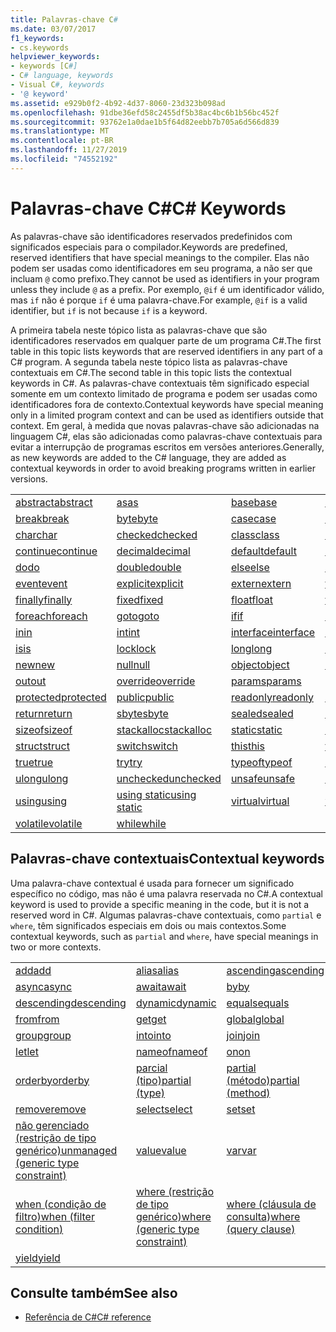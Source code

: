 ```yaml
---
title: Palavras-chave C#
ms.date: 03/07/2017
f1_keywords:
- cs.keywords
helpviewer_keywords:
- keywords [C#]
- C# language, keywords
- Visual C#, keywords
- '@ keyword'
ms.assetid: e929b0f2-4b92-4d37-8060-23d323b098ad
ms.openlocfilehash: 91dbe36efd58c2455df5b38ac4bc6b1b56bc452f
ms.sourcegitcommit: 93762e1a0dae1b5f64d82eebb7b705a6d566d839
ms.translationtype: MT
ms.contentlocale: pt-BR
ms.lasthandoff: 11/27/2019
ms.locfileid: "74552192"
---
```

# <a name="c-keywords"></a><span data-ttu-id="42616-102">Palavras-chave C#</span><span class="sxs-lookup"><span data-stu-id="42616-102">C# Keywords</span></span>

<span data-ttu-id="42616-103">As palavras-chave são identificadores reservados predefinidos com significados especiais para o compilador.</span><span class="sxs-lookup"><span data-stu-id="42616-103">Keywords are predefined, reserved identifiers that have special meanings to the compiler.</span></span> <span data-ttu-id="42616-104">Elas não podem ser usadas como identificadores em seu programa, a não ser que incluam `@` como prefixo.</span><span class="sxs-lookup"><span data-stu-id="42616-104">They cannot be used as identifiers in your program unless they include `@` as a prefix.</span></span> <span data-ttu-id="42616-105">Por exemplo, `@if` é um identificador válido, mas `if` não é porque `if` é uma palavra-chave.</span><span class="sxs-lookup"><span data-stu-id="42616-105">For example, `@if` is a valid identifier, but `if` is not because `if` is a keyword.</span></span>  
  
 <span data-ttu-id="42616-106">A primeira tabela neste tópico lista as palavras-chave que são identificadores reservados em qualquer parte de um programa C#.</span><span class="sxs-lookup"><span data-stu-id="42616-106">The first table in this topic lists keywords that are reserved identifiers in any part of a C# program.</span></span> <span data-ttu-id="42616-107">A segunda tabela neste tópico lista as palavras-chave contextuais em C#.</span><span class="sxs-lookup"><span data-stu-id="42616-107">The second table in this topic lists the contextual keywords in C#.</span></span> <span data-ttu-id="42616-108">As palavras-chave contextuais têm significado especial somente em um contexto limitado de programa e podem ser usadas como identificadores fora de contexto.</span><span class="sxs-lookup"><span data-stu-id="42616-108">Contextual keywords have special meaning only in a limited program context and can be used as identifiers outside that context.</span></span> <span data-ttu-id="42616-109">Em geral, à medida que novas palavras-chave são adicionadas na linguagem C#, elas são adicionadas como palavras-chave contextuais para evitar a interrupção de programas escritos em versões anteriores.</span><span class="sxs-lookup"><span data-stu-id="42616-109">Generally, as new keywords are added to the C# language, they are added as contextual keywords in order to avoid breaking programs written in earlier versions.</span></span>  
  
|||||  
|---|---|---|---|  
|[<span data-ttu-id="42616-110">abstract</span><span class="sxs-lookup"><span data-stu-id="42616-110">abstract</span></span>](abstract.md)|[<span data-ttu-id="42616-111">as</span><span class="sxs-lookup"><span data-stu-id="42616-111">as</span></span>](../operators/type-testing-and-cast.md#as-operator)|[<span data-ttu-id="42616-112">base</span><span class="sxs-lookup"><span data-stu-id="42616-112">base</span></span>](base.md)|[<span data-ttu-id="42616-113">bool</span><span class="sxs-lookup"><span data-stu-id="42616-113">bool</span></span>](../builtin-types/bool.md)|  
|[<span data-ttu-id="42616-114">break</span><span class="sxs-lookup"><span data-stu-id="42616-114">break</span></span>](break.md)|[<span data-ttu-id="42616-115">byte</span><span class="sxs-lookup"><span data-stu-id="42616-115">byte</span></span>](../builtin-types/integral-numeric-types.md)|[<span data-ttu-id="42616-116">case</span><span class="sxs-lookup"><span data-stu-id="42616-116">case</span></span>](switch.md)|[<span data-ttu-id="42616-117">catch</span><span class="sxs-lookup"><span data-stu-id="42616-117">catch</span></span>](try-catch.md)|  
|[<span data-ttu-id="42616-118">char</span><span class="sxs-lookup"><span data-stu-id="42616-118">char</span></span>](../builtin-types/char.md)|[<span data-ttu-id="42616-119">checked</span><span class="sxs-lookup"><span data-stu-id="42616-119">checked</span></span>](checked.md)|[<span data-ttu-id="42616-120">class</span><span class="sxs-lookup"><span data-stu-id="42616-120">class</span></span>](class.md)|[<span data-ttu-id="42616-121">const</span><span class="sxs-lookup"><span data-stu-id="42616-121">const</span></span>](const.md)|  
|[<span data-ttu-id="42616-122">continue</span><span class="sxs-lookup"><span data-stu-id="42616-122">continue</span></span>](continue.md)|[<span data-ttu-id="42616-123">decimal</span><span class="sxs-lookup"><span data-stu-id="42616-123">decimal</span></span>](../builtin-types/floating-point-numeric-types.md)|[<span data-ttu-id="42616-124">default</span><span class="sxs-lookup"><span data-stu-id="42616-124">default</span></span>](default.md)|[<span data-ttu-id="42616-125">delegate</span><span class="sxs-lookup"><span data-stu-id="42616-125">delegate</span></span>](../builtin-types/reference-types.md)|  
|[<span data-ttu-id="42616-126">do</span><span class="sxs-lookup"><span data-stu-id="42616-126">do</span></span>](do.md)|[<span data-ttu-id="42616-127">double</span><span class="sxs-lookup"><span data-stu-id="42616-127">double</span></span>](../builtin-types/floating-point-numeric-types.md)|[<span data-ttu-id="42616-128">else</span><span class="sxs-lookup"><span data-stu-id="42616-128">else</span></span>](if-else.md)|[<span data-ttu-id="42616-129">enum</span><span class="sxs-lookup"><span data-stu-id="42616-129">enum</span></span>](enum.md)|  
|[<span data-ttu-id="42616-130">event</span><span class="sxs-lookup"><span data-stu-id="42616-130">event</span></span>](event.md)|[<span data-ttu-id="42616-131">explicit</span><span class="sxs-lookup"><span data-stu-id="42616-131">explicit</span></span>](../operators/user-defined-conversion-operators.md)|[<span data-ttu-id="42616-132">extern</span><span class="sxs-lookup"><span data-stu-id="42616-132">extern</span></span>](extern.md)|[<span data-ttu-id="42616-133">false</span><span class="sxs-lookup"><span data-stu-id="42616-133">false</span></span>](../builtin-types/bool.md)|  
|[<span data-ttu-id="42616-134">finally</span><span class="sxs-lookup"><span data-stu-id="42616-134">finally</span></span>](try-finally.md)|[<span data-ttu-id="42616-135">fixed</span><span class="sxs-lookup"><span data-stu-id="42616-135">fixed</span></span>](fixed-statement.md)|[<span data-ttu-id="42616-136">float</span><span class="sxs-lookup"><span data-stu-id="42616-136">float</span></span>](../builtin-types/floating-point-numeric-types.md)|[<span data-ttu-id="42616-137">for</span><span class="sxs-lookup"><span data-stu-id="42616-137">for</span></span>](for.md)|  
|[<span data-ttu-id="42616-138">foreach</span><span class="sxs-lookup"><span data-stu-id="42616-138">foreach</span></span>](foreach-in.md)|[<span data-ttu-id="42616-139">goto</span><span class="sxs-lookup"><span data-stu-id="42616-139">goto</span></span>](goto.md)|[<span data-ttu-id="42616-140">if</span><span class="sxs-lookup"><span data-stu-id="42616-140">if</span></span>](if-else.md)|[<span data-ttu-id="42616-141">implicit</span><span class="sxs-lookup"><span data-stu-id="42616-141">implicit</span></span>](../operators/user-defined-conversion-operators.md)|  
|[<span data-ttu-id="42616-142">in</span><span class="sxs-lookup"><span data-stu-id="42616-142">in</span></span>](in.md)|[<span data-ttu-id="42616-143">int</span><span class="sxs-lookup"><span data-stu-id="42616-143">int</span></span>](../builtin-types/integral-numeric-types.md)|[<span data-ttu-id="42616-144">interface</span><span class="sxs-lookup"><span data-stu-id="42616-144">interface</span></span>](interface.md)|[<span data-ttu-id="42616-145">internal</span><span class="sxs-lookup"><span data-stu-id="42616-145">internal</span></span>](internal.md)|
|[<span data-ttu-id="42616-146">is</span><span class="sxs-lookup"><span data-stu-id="42616-146">is</span></span>](is.md)|[<span data-ttu-id="42616-147">lock</span><span class="sxs-lookup"><span data-stu-id="42616-147">lock</span></span>](lock-statement.md)|[<span data-ttu-id="42616-148">long</span><span class="sxs-lookup"><span data-stu-id="42616-148">long</span></span>](../builtin-types/integral-numeric-types.md)|[<span data-ttu-id="42616-149">namespace</span><span class="sxs-lookup"><span data-stu-id="42616-149">namespace</span></span>](namespace.md)|
|[<span data-ttu-id="42616-150">new</span><span class="sxs-lookup"><span data-stu-id="42616-150">new</span></span>](../operators/new-operator.md)|[<span data-ttu-id="42616-151">null</span><span class="sxs-lookup"><span data-stu-id="42616-151">null</span></span>](null.md)|[<span data-ttu-id="42616-152">object</span><span class="sxs-lookup"><span data-stu-id="42616-152">object</span></span>](../builtin-types/reference-types.md)|[<span data-ttu-id="42616-153">operator</span><span class="sxs-lookup"><span data-stu-id="42616-153">operator</span></span>](../operators/operator-overloading.md)|
|[<span data-ttu-id="42616-154">out</span><span class="sxs-lookup"><span data-stu-id="42616-154">out</span></span>](out.md)|[<span data-ttu-id="42616-155">override</span><span class="sxs-lookup"><span data-stu-id="42616-155">override</span></span>](override.md)|[<span data-ttu-id="42616-156">params</span><span class="sxs-lookup"><span data-stu-id="42616-156">params</span></span>](params.md)|[<span data-ttu-id="42616-157">private</span><span class="sxs-lookup"><span data-stu-id="42616-157">private</span></span>](private.md)|
|[<span data-ttu-id="42616-158">protected</span><span class="sxs-lookup"><span data-stu-id="42616-158">protected</span></span>](protected.md)|[<span data-ttu-id="42616-159">public</span><span class="sxs-lookup"><span data-stu-id="42616-159">public</span></span>](public.md)|[<span data-ttu-id="42616-160">readonly</span><span class="sxs-lookup"><span data-stu-id="42616-160">readonly</span></span>](readonly.md)|[<span data-ttu-id="42616-161">ref</span><span class="sxs-lookup"><span data-stu-id="42616-161">ref</span></span>](ref.md)|
|[<span data-ttu-id="42616-162">return</span><span class="sxs-lookup"><span data-stu-id="42616-162">return</span></span>](return.md)|[<span data-ttu-id="42616-163">sbyte</span><span class="sxs-lookup"><span data-stu-id="42616-163">sbyte</span></span>](../builtin-types/integral-numeric-types.md)|[<span data-ttu-id="42616-164">sealed</span><span class="sxs-lookup"><span data-stu-id="42616-164">sealed</span></span>](sealed.md)|[<span data-ttu-id="42616-165">short</span><span class="sxs-lookup"><span data-stu-id="42616-165">short</span></span>](../builtin-types/integral-numeric-types.md)||
[<span data-ttu-id="42616-166">sizeof</span><span class="sxs-lookup"><span data-stu-id="42616-166">sizeof</span></span>](../operators/sizeof.md)|[<span data-ttu-id="42616-167">stackalloc</span><span class="sxs-lookup"><span data-stu-id="42616-167">stackalloc</span></span>](../operators/stackalloc.md)|[<span data-ttu-id="42616-168">static</span><span class="sxs-lookup"><span data-stu-id="42616-168">static</span></span>](static.md)|[<span data-ttu-id="42616-169">string</span><span class="sxs-lookup"><span data-stu-id="42616-169">string</span></span>](../builtin-types/reference-types.md)|
|[<span data-ttu-id="42616-170">struct</span><span class="sxs-lookup"><span data-stu-id="42616-170">struct</span></span>](struct.md)|[<span data-ttu-id="42616-171">switch</span><span class="sxs-lookup"><span data-stu-id="42616-171">switch</span></span>](switch.md)|[<span data-ttu-id="42616-172">this</span><span class="sxs-lookup"><span data-stu-id="42616-172">this</span></span>](this.md)|[<span data-ttu-id="42616-173">throw</span><span class="sxs-lookup"><span data-stu-id="42616-173">throw</span></span>](throw.md)|
|[<span data-ttu-id="42616-174">true</span><span class="sxs-lookup"><span data-stu-id="42616-174">true</span></span>](../builtin-types/bool.md)|[<span data-ttu-id="42616-175">try</span><span class="sxs-lookup"><span data-stu-id="42616-175">try</span></span>](try-catch.md)|[<span data-ttu-id="42616-176">typeof</span><span class="sxs-lookup"><span data-stu-id="42616-176">typeof</span></span>](../operators/type-testing-and-cast.md#typeof-operator)|[<span data-ttu-id="42616-177">uint</span><span class="sxs-lookup"><span data-stu-id="42616-177">uint</span></span>](../builtin-types/integral-numeric-types.md)|
|[<span data-ttu-id="42616-178">ulong</span><span class="sxs-lookup"><span data-stu-id="42616-178">ulong</span></span>](../builtin-types/integral-numeric-types.md)|[<span data-ttu-id="42616-179">unchecked</span><span class="sxs-lookup"><span data-stu-id="42616-179">unchecked</span></span>](unchecked.md)|[<span data-ttu-id="42616-180">unsafe</span><span class="sxs-lookup"><span data-stu-id="42616-180">unsafe</span></span>](unsafe.md)|[<span data-ttu-id="42616-181">ushort</span><span class="sxs-lookup"><span data-stu-id="42616-181">ushort</span></span>](../builtin-types/integral-numeric-types.md)|
|[<span data-ttu-id="42616-182">using</span><span class="sxs-lookup"><span data-stu-id="42616-182">using</span></span>](using.md)|[<span data-ttu-id="42616-183">using static</span><span class="sxs-lookup"><span data-stu-id="42616-183">using static</span></span>](using-static.md)|[<span data-ttu-id="42616-184">virtual</span><span class="sxs-lookup"><span data-stu-id="42616-184">virtual</span></span>](virtual.md)|[<span data-ttu-id="42616-185">void</span><span class="sxs-lookup"><span data-stu-id="42616-185">void</span></span>](void.md)|
|[<span data-ttu-id="42616-186">volatile</span><span class="sxs-lookup"><span data-stu-id="42616-186">volatile</span></span>](volatile.md)|[<span data-ttu-id="42616-187">while</span><span class="sxs-lookup"><span data-stu-id="42616-187">while</span></span>](while.md)|

## <a name="contextual-keywords"></a><span data-ttu-id="42616-188">Palavras-chave contextuais</span><span class="sxs-lookup"><span data-stu-id="42616-188">Contextual keywords</span></span>

 <span data-ttu-id="42616-189">Uma palavra-chave contextual é usada para fornecer um significado específico no código, mas não é uma palavra reservada no C#.</span><span class="sxs-lookup"><span data-stu-id="42616-189">A contextual keyword is used to provide a specific meaning in the code, but it is not a reserved word in C#.</span></span> <span data-ttu-id="42616-190">Algumas palavras-chave contextuais, como `partial` e `where`, têm significados especiais em dois ou mais contextos.</span><span class="sxs-lookup"><span data-stu-id="42616-190">Some contextual keywords, such as `partial` and `where`, have special meanings in two or more contexts.</span></span>  
  
||||  
|---|---|---|  
|[<span data-ttu-id="42616-191">add</span><span class="sxs-lookup"><span data-stu-id="42616-191">add</span></span>](add.md)|[<span data-ttu-id="42616-192">alias</span><span class="sxs-lookup"><span data-stu-id="42616-192">alias</span></span>](extern-alias.md)|[<span data-ttu-id="42616-193">ascending</span><span class="sxs-lookup"><span data-stu-id="42616-193">ascending</span></span>](ascending.md)|
|[<span data-ttu-id="42616-194">async</span><span class="sxs-lookup"><span data-stu-id="42616-194">async</span></span>](async.md)|[<span data-ttu-id="42616-195">await</span><span class="sxs-lookup"><span data-stu-id="42616-195">await</span></span>](../operators/await.md)|[<span data-ttu-id="42616-196">by</span><span class="sxs-lookup"><span data-stu-id="42616-196">by</span></span>](by.md)|
|[<span data-ttu-id="42616-197">descending</span><span class="sxs-lookup"><span data-stu-id="42616-197">descending</span></span>](descending.md)|[<span data-ttu-id="42616-198">dynamic</span><span class="sxs-lookup"><span data-stu-id="42616-198">dynamic</span></span>](../builtin-types/reference-types.md)|[<span data-ttu-id="42616-199">equals</span><span class="sxs-lookup"><span data-stu-id="42616-199">equals</span></span>](equals.md)|
|[<span data-ttu-id="42616-200">from</span><span class="sxs-lookup"><span data-stu-id="42616-200">from</span></span>](from-clause.md)|[<span data-ttu-id="42616-201">get</span><span class="sxs-lookup"><span data-stu-id="42616-201">get</span></span>](get.md)|[<span data-ttu-id="42616-202">global</span><span class="sxs-lookup"><span data-stu-id="42616-202">global</span></span>](../operators/namespace-alias-qualifier.md)|
|[<span data-ttu-id="42616-203">group</span><span class="sxs-lookup"><span data-stu-id="42616-203">group</span></span>](group-clause.md)|[<span data-ttu-id="42616-204">into</span><span class="sxs-lookup"><span data-stu-id="42616-204">into</span></span>](into.md)|[<span data-ttu-id="42616-205">join</span><span class="sxs-lookup"><span data-stu-id="42616-205">join</span></span>](join-clause.md)|
|[<span data-ttu-id="42616-206">let</span><span class="sxs-lookup"><span data-stu-id="42616-206">let</span></span>](let-clause.md)|[<span data-ttu-id="42616-207">nameof</span><span class="sxs-lookup"><span data-stu-id="42616-207">nameof</span></span>](../operators/nameof.md)|[<span data-ttu-id="42616-208">on</span><span class="sxs-lookup"><span data-stu-id="42616-208">on</span></span>](on.md)|
|[<span data-ttu-id="42616-209">orderby</span><span class="sxs-lookup"><span data-stu-id="42616-209">orderby</span></span>](orderby-clause.md)|[<span data-ttu-id="42616-210">parcial (tipo)</span><span class="sxs-lookup"><span data-stu-id="42616-210">partial (type)</span></span>](partial-type.md)|[<span data-ttu-id="42616-211">partial (método)</span><span class="sxs-lookup"><span data-stu-id="42616-211">partial (method)</span></span>](partial-method.md)|
|[<span data-ttu-id="42616-212">remove</span><span class="sxs-lookup"><span data-stu-id="42616-212">remove</span></span>](remove.md)|[<span data-ttu-id="42616-213">select</span><span class="sxs-lookup"><span data-stu-id="42616-213">select</span></span>](select-clause.md)|[<span data-ttu-id="42616-214">set</span><span class="sxs-lookup"><span data-stu-id="42616-214">set</span></span>](set.md)|
|[<span data-ttu-id="42616-215">não gerenciado (restrição de tipo genérico)</span><span class="sxs-lookup"><span data-stu-id="42616-215">unmanaged (generic type constraint)</span></span>](where-generic-type-constraint.md)|[<span data-ttu-id="42616-216">value</span><span class="sxs-lookup"><span data-stu-id="42616-216">value</span></span>](value.md)|[<span data-ttu-id="42616-217">var</span><span class="sxs-lookup"><span data-stu-id="42616-217">var</span></span>](var.md)|
|[<span data-ttu-id="42616-218">when (condição de filtro)</span><span class="sxs-lookup"><span data-stu-id="42616-218">when (filter condition)</span></span>](when.md)|[<span data-ttu-id="42616-219">where (restrição de tipo genérico)</span><span class="sxs-lookup"><span data-stu-id="42616-219">where (generic type constraint)</span></span>](where-generic-type-constraint.md)|[<span data-ttu-id="42616-220">where (cláusula de consulta)</span><span class="sxs-lookup"><span data-stu-id="42616-220">where (query clause)</span></span>](where-clause.md)|
|[<span data-ttu-id="42616-221">yield</span><span class="sxs-lookup"><span data-stu-id="42616-221">yield</span></span>](yield.md)| | |
  
## <a name="see-also"></a><span data-ttu-id="42616-222">Consulte também</span><span class="sxs-lookup"><span data-stu-id="42616-222">See also</span></span>

- [<span data-ttu-id="42616-223">Referência de C#</span><span class="sxs-lookup"><span data-stu-id="42616-223">C# reference</span></span>](../index.md)
